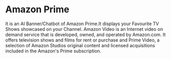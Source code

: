 # Amazon Prime
It is an AI Banner/Chatbot of Amazon Prime.It displays your Favourite TV Shows showcased on your Channel.
Amazon Video is an Internet video on demand service that is developed, owned, and operated by Amazon.com. It offers television shows and films for rent or purchase and Prime Video, a selection of Amazon Studios original content and licensed acquisitions included in the Amazon's Prime subscription.
